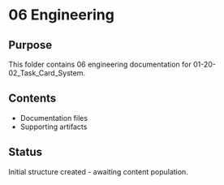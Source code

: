 # 06 Engineering

## Purpose
This folder contains 06 engineering documentation for 01-20-02_Task_Card_System.

## Contents
- Documentation files
- Supporting artifacts

## Status
Initial structure created - awaiting content population.
